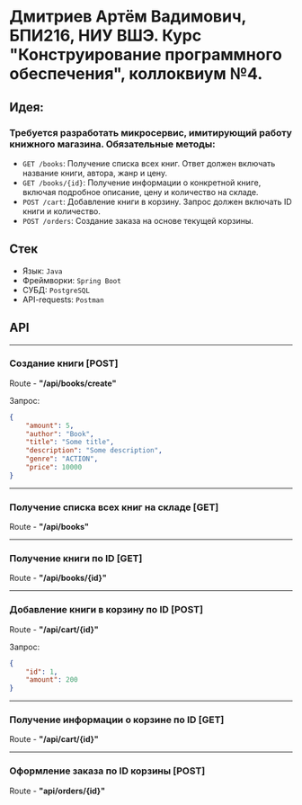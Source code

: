 # Дмитриев Артём Вадимович, БПИ216, НИУ ВШЭ. Курс "Конструирование программного обеспечения", коллоквиум №4. 

## Идея:
### Требуется разработать микросервис, имитирующий работу книжного магазина. Обязательные методы:
- `GET /books`: Получение списка всех книг. Ответ должен включать название книги, автора, жанр и цену.
- `GET /books/{id}`: Получение информации о конкретной книге, включая подробное описание, цену и количество 
на складе.
- `POST /cart`: Добавление книги в корзину. Запрос должен включать ID книги и количество.
- `POST /orders`: Создание заказа на основе текущей корзины.

## Стек
- Язык: `Java`
- Фреймворки: `Spring Boot`
- СУБД: `PostgreSQL`
- API-requests: `Postman`
## API

---

### Создание книги [POST]
Route - **"/api/books/create"**

Запрос:
```json
{
    "amount": 5,
    "author": "Book",
    "title": "Some title",
    "description": "Some description",
    "genre": "ACTION",
    "price": 10000
}
```

---

### Получение списка всех книг на складе [GET]
Route - **"/api/books"**

---

### Получение книги по ID [GET]
Route - **"/api/books/{id}"**

---

### Добавление книги в корзину по ID [POST]
Route - **"/api/cart/{id}"**

Запрос:
```json
{
    "id": 1,
    "amount": 200
}
```

---

### Получение информации о корзине по ID [GET]
Route - **"/api/cart/{id}"**

---

### Оформление заказа по ID корзины [POST]
Route - **"api/orders/{id}"**
